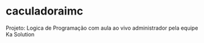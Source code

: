 # caculadoraimc
Projeto: Logica de Programação com aula ao vivo administrador pela equipe Ka Solution
